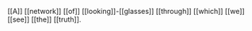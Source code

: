 [[A]] [[network]] [[of]] [[looking]]-[[glasses]] [[through]] [[which]] [[we]] [[see]] [[the]] [[truth]].